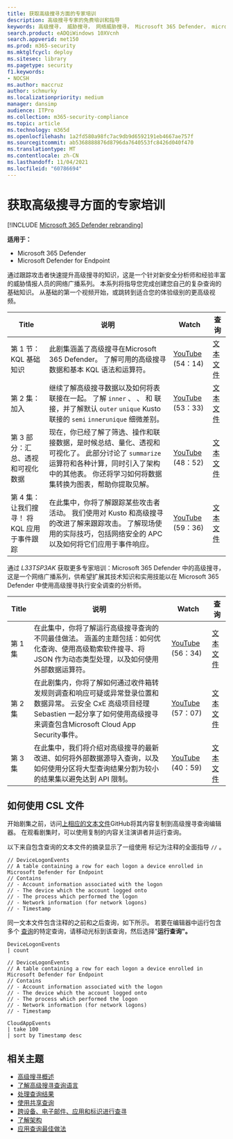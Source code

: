 ```yaml
---
title: 获取高级搜寻方面的专家培训
description: 高级搜寻专家的免费培训和指导
keywords: 高级搜寻， 威胁搜寻， 网络威胁搜寻， Microsoft 365 Defender， microsoft 365， m365， 搜索， 查询， 语言， 培训， 方案， 基本到高级， 视频， 分步
search.product: eADQiWindows 10XVcnh
search.appverid: met150
ms.prod: m365-security
ms.mktglfcycl: deploy
ms.sitesec: library
ms.pagetype: security
f1.keywords:
- NOCSH
ms.author: maccruz
author: schmurky
ms.localizationpriority: medium
manager: dansimp
audience: ITPro
ms.collection: m365-security-compliance
ms.topic: article
ms.technology: m365d
ms.openlocfilehash: 1a2fd580a98fc7ac9db9d6592191eb4667ae757f
ms.sourcegitcommit: ab5368888876d8796da7640553fc8426d040f470
ms.translationtype: MT
ms.contentlocale: zh-CN
ms.lasthandoff: 11/04/2021
ms.locfileid: "60786694"
---
```

# <a name="get-expert-training-on-advanced-hunting"></a>获取高级搜寻方面的专家培训

[!INCLUDE [Microsoft 365 Defender rebranding](../includes/microsoft-defender.md)]


**适用于：**
- Microsoft 365 Defender
- Microsoft Defender for Endpoint

通过跟踪攻击者快速提升高级搜寻的知识，这是一个针对新安全分析师和经验丰富的威胁情报人员的网络广播系列。 本系列将指导您完成创建您自己的复杂查询的基础知识。 从基础的第一个视频开始，或跳转到适合您的体验级别的更高级视频。

| Title | 说明 | Watch | 查询 | 
|--|--|--|--|
| 第 1 节：KQL 基础知识 | 此剧集涵盖了高级搜寻在Microsoft 365 Defender。 了解可用的高级搜寻数据和基本 KQL 语法和运算符。 | [YouTube](https://youtu.be/0D9TkGjeJwM?t=351) (54：14)  | [文本文件](https://github.com/microsoft/Microsoft-365-Defender-Hunting-Queries/blob/master/Webcasts/TrackingTheAdversary/Episode%201%20-%20KQL%20Fundamentals.txt) |
| 第 2 集：加入 | 继续了解高级搜寻数据以及如何将表联接在一起。 了解 `inner` 、 、 和 联接，并了解默认 `outer` `unique` Kusto 联接的 `semi` `innerunique` 细微差别。 | [YouTube](https://youtu.be/LMrO6K5TWOU?t=297) (53：33)  | [文本文件](https://github.com/microsoft/Microsoft-365-Defender-Hunting-Queries/blob/master/Webcasts/TrackingTheAdversary/Episode%202%20-%20Joins.txt) |
| 第 3 部分：汇总、透视和可视化数据 | 现在，你已经了解了筛选、操作和联接数据，是时候总结、量化、透视和可视化了。 此部分讨论了 `summarize` 运算符和各种计算，同时引入了架构中的其他表。 你还将学习如何将数据集转换为图表，帮助你提取见解。 | [YouTube](https://youtu.be/UKnk9U1NH6Y?t=296) (48：52)  | [文本文件](https://github.com/microsoft/Microsoft-365-Defender-Hunting-Queries/blob/master/Webcasts/TrackingTheAdversary/Episode%203%20-%20Summarizing%2C%20Pivoting%2C%20and%20Joining.txt) |
| 第 4 集：让我们搜寻！ 将 KQL 应用于事件跟踪 | 在此集中，你将了解跟踪某些攻击者活动。 我们使用对 Kusto 和高级搜寻的改进了解来跟踪攻击。 了解现场使用的实际技巧，包括网络安全的 APC 以及如何将它们应用于事件响应。 | [YouTube](https://youtu.be/2EUxOc_LNd8?t=291) (59：36)  | [文本文件](https://github.com/microsoft/Microsoft-365-Defender-Hunting-Queries/blob/master/Webcasts/TrackingTheAdversary/Episode%204%20-%20Lets%20Hunt.txt) 


通过 *L33TSP3AK* 获取更多专家培训：Microsoft 365 Defender 中的高级搜寻，这是一个网络广播系列，供希望扩展其技术知识和实用技能以在 Microsoft 365 Defender 中使用高级搜寻执行安全调查的分析师。 

| Title | 说明 | Watch | 查询 | 
|--|--|--|--|
| 第 1 集  | 在此集中，你将了解运行高级搜寻查询的不同最佳做法。 涵盖的主题包括：如何优化查询、使用高级勒索软件搜寻、将 JSON 作为动态类型处理，以及如何使用外部数据运算符。 | [YouTube](https://www.youtube.com/watch?v=nMGbK-ALaVg&feature=youtu.be) (56：34)  | [文本文件](https://github.com/microsoft/Microsoft-365-Defender-Hunting-Queries/blob/master/Webcasts/l33tSpeak/Performance%2C%20Json%20and%20dynamics%20operator%2C%20external%20data.txt) |
| 第 2 集 | 在此剧集内，你将了解如何通过收件箱转发规则调查和响应可疑或异常登录位置和数据异常。 云安全 CxE 高级项目经理 Sebastien 一起分享了如何使用高级搜寻来调查包含Microsoft Cloud App Security事件。 | [YouTube](https://www.youtube.com/watch?v=QaUxdtNfbd8) (57：07)  | [文本文件](https://github.com/microsoft/Microsoft-365-Defender-Hunting-Queries/blob/master/Webcasts/l33tSpeak/MCAS%20-%20The%20Hunt.txt)
| 第 3 集 | 在此集中，我们将介绍对高级搜寻的最新改进、如何将外部数据源导入查询，以及如何使用分区将大型查询结果分割为较小的结果集以避免达到 API 限制。 | [YouTube](https://www.youtube.com/watch?v=vd5lgIJKmYs) (40：59)  | [文本文件](https://github.com/microsoft/Microsoft-365-Defender-Hunting-Queries/blob/master/Webcasts/l33tSpeak/l33tspeak%2011%20Oct%202021%20-%20externaldata%20and%20query%20partitioning.csl)


## <a name="how-to-use-the-csl-file"></a>如何使用 CSL 文件
开始剧集之前，访问[上相应的文本文件](https://github.com/microsoft/Microsoft-365-Defender-Hunting-Queries/tree/master/Webcasts)GitHub将其内容复制到高级搜寻查询编辑器。 在观看剧集时，可以使用复制的内容关注演讲者并运行查询。 

以下来自包含查询的文本文件的摘录显示了一组使用 标记为注释的全面指导 `//` 。

```kusto
// DeviceLogonEvents
// A table containing a row for each logon a device enrolled in Microsoft Defender for Endpoint
// Contains
// - Account information associated with the logon
// - The device which the account logged onto
// - The process which performed the logon
// - Network information (for network logons)
// - Timestamp
```

同一文本文件包含注释的之前和之后查询，如下所示。 若要在编辑器中运行包含多个 [查询](advanced-hunting-query-language.md#work-with-multiple-queries-in-the-editor)的特定查询，请移动光标到该查询，然后选择"**运行查询"。**   

```kusto
DeviceLogonEvents
| count

// DeviceLogonEvents
// A table containing a row for each logon a device enrolled in Microsoft Defender for Endpoint
// Contains
// - Account information associated with the logon
// - The device which the account logged onto
// - The process which performed the logon
// - Network information (for network logons)
// - Timestamp

CloudAppEvents
| take 100
| sort by Timestamp desc
```
     
## <a name="related-topics"></a>相关主题
- [高级搜寻概述](advanced-hunting-overview.md)
- [了解高级搜寻查询语言](advanced-hunting-query-language.md)
- [处理查询结果](advanced-hunting-query-results.md)
- [使用共享查询](advanced-hunting-shared-queries.md)
- [跨设备、电子邮件、应用和标识进行查寻](advanced-hunting-query-emails-devices.md)
- [了解架构](advanced-hunting-schema-tables.md)
- [应用查询最佳做法](advanced-hunting-best-practices.md)
